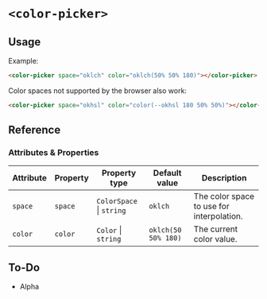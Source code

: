 # `<color-picker>`

## Usage



Example:

```html
<color-picker space="oklch" color="oklch(50% 50% 180)"></color-picker>
```

Color spaces not supported by the browser also work:

```html
<color-picker space="okhsl" color="color(--okhsl 180 50% 50%)"></color-picker>
```




## Reference

### Attributes & Properties

| Attribute | Property | Property type | Default value | Description |
|-----------|----------|---------------|---------------|-------------|
| `space` | `space` | `ColorSpace` &#124; `string` | `oklch` | The color space to use for interpolation. |
| `color` | `color` | `Color` &#124; `string` | `oklch(50 50% 180)` | The current color value. |

## To-Do

- Alpha